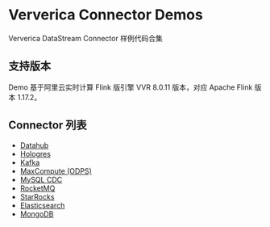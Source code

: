 # Ververica Connector Demos

Ververica DataStream Connector 样例代码合集

## 支持版本
Demo 基于阿里云实时计算 Flink 版引擎 VVR 8.0.11 版本，对应 Apache Flink 版本 1.17.2。

## Connector 列表
- [Datahub](https://help.aliyun.com/zh/flink/developer-reference/datahub-connector#section-kqf-vre-chj)
- [Hologres](https://help.aliyun.com/zh/flink/developer-reference/hologres-connector#section-0is-6vc-9bu)
- [Kafka](https://help.aliyun.com/zh/flink/developer-reference/kafka-connector#section-cda-o0m-bgb)
- [MaxCompute (ODPS)](https://help.aliyun.com/zh/flink/developer-reference/maxcompute-connector#p-tbb-6lm-jts)
- [MySQL CDC](https://help.aliyun.com/zh/flink/developer-reference/mysql-connector#section-7ot-i9o-dpz)
- [RocketMQ](https://help.aliyun.com/zh/flink/developer-reference/apsaramq-for-rocketmq-connector#section-19l-n0z-vn8)
- [StarRocks](https://help.aliyun.com/zh/flink/developer-reference/starrocks-connector#section-crp-ubs-gkc)
- [Elasticsearch](https://help.aliyun.com/zh/flink/developer-reference/elasticsearch-connector#section-mr7-whk-0e2)
- [MongoDB](https://help.aliyun.com/zh/flink/developer-reference/mongodb-connector#b572f31ead7zp)